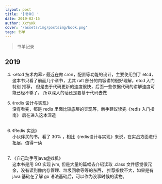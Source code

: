 ```yaml
---
layout: post
title: '[书单] '
date: 2019-02-15
author: XxYyKk
cover: '/assets/img/postsimg/book.png'
tags: 书单
---
```


> 书单记录


## 2019

4. <etcd 技术内幕> 
  最近在做 cron，配置等功能的设计，主要使用到了 etcd，这本书只看了前面几个章节，尤其 raft 部分的内容讲的很好理解，etcd 入门特别
推荐， 但是由于代码更新的速度很快，后面一些依据代码的讲解速度可能已经不够了， 所以深入的话还是要基于代码去做

3. 《redis 设计与实现》<br>
  没有看完，都是 redis 里面比较底层的实现等，新手建议读完《redis 入门指南》 后在进入这本深造<br><br>
  
2. 《Redis 实战》<br>
  小伙伴买的书，看了 30% ，相比《redis设计与实现》来说，在实战方面进行拓展，值得一读<br><br>
    
1. 《自己动手写java虚拟机》<br>
  这本书是用 GO 实现 jvm, 但是大量的篇幅去介绍读取 .class 文件感觉很冗余，没有读到像内存管理、垃圾回收等等的东西，
推荐指数不大，如果是有 java 基础在了解 go 语法基础后，可以作为没事时候的读物。<br><br>





  